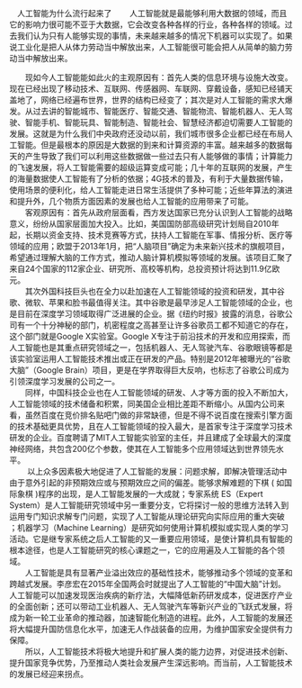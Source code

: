 　人工智能为什么流行起来了
　　人工智能就是最能够利用大数据的领域，而且它的影响力很可能不亚于大数据，它会改变各种各样的行业，各种各样的领域。过去我们认为只有人能够实现的事情，未来越来越多的情况下机器可以实现了。如果说工业化是把人从体力劳动当中解放出来，人工智能很可能会把人从简单的脑力劳动当中解放出来。  

　　现如今人工智能能如此火的主观原因有：首先人类的信息环境与设施大改变。现在已经出现了移动技术、互联网、传感器网、车联网、穿戴设备，感知已经铺天盖地了，网络已经遍布世界，世界的结构已经变了；其次是对人工智能的需求大爆发。从过去讲的智能城市、智能医疗、智能交通、智能物流、智能机器人、无人驾驶、智能手机、智能玩具、智能制造、智能社会、智慧经济都迫切需要人工智能的发展。这就是为什么我们中央政府还没动以前，我们城市很多企业都已经在布局人工智能。但是最根本的原因是大数据的到来和计算资源的丰富。越来越多的数据每天的产生导致了我们可以利用这些数据做一些过去只有人能够做的事情；计算能力的飞速发展，将人工智能需要的超级运算变成可能；几十年的互联网的发展，产生的海量数据使人工智能有了分析的依据；4G技术的普及，有利于大量数据传输，使用场景的便利化，给人工智能走进日常生活提供了多种可能；近些年算法的演进和提升外，几个物质方面因素的发展也给人工智能的应用带来了可能。  
　　客观原因有：首先从政府层面看，西方发达国家已充分认识到人工智能的战略意义，纷纷从国家层面加大投入。比如，美国国防部高级研究计划局自2010年起，长期以资金支持、技术竞赛等方式，扶持人工智能在军事、情报分析、医疗等领域的应用；欧盟于2013年1月，把“人脑项目”确定为未来新兴技术的旗舰项目，希望通过理解大脑的工作方式，推动人脑计算机模拟等领域的发展。该项目汇聚了来自24个国家的112家企业、研究所、高校等机构，总投资预计将达到11.9亿欧元。  
　　其次外国科技巨头也在全力以赴加速在人工智能领域的投资和研发，其中谷歌、微软、苹果和脸书最值得关注。其中谷歌是最早涉足人工智能领域的企业，也是目前在深度学习领域取得广泛进展的企业。据《纽约时报》披露的消息，谷歌公司有一个十分神秘的部门，机密程度之高甚至让许多谷歌员工都不知道它的存在，这个部门就是Google X实验室。Google X专注于前沿技术的开发和应用探索，而人工智能也是其重点研究领域之一，包括机器人、无人驾驶汽车、谷歌眼镜等都是该实验室运用人工智能技术推出或正在研发的产品。特别是2012年被曝光的“谷歌大脑”（Google Brain）项目，更是在学界取得巨大反响，也标志了谷歌公司成为引领深度学习发展的公司之一。  
　　同样，中国科技企业也在人工智能领域的研发、人才等方面的投入不断加大，人工智能领域的技术储备和积累，同美国企业相比差距不断缩小。从国内公司来看，虽然百度在竞价排名贴吧门做的非常缺德，但是不得不说百度在搜索引擎方面的技术基础更具优势，且在人工智能领域的投入最大，是首家专注于深度学习技术研发的企业。百度聘请了MIT人工智能实验室的主任，并且建成了全球最大的深度神经网络，共包含200亿个参数，使其在人工智能多个应用领域达到世界领先水平。  
　　
以上众多因素极大地促进了人工智能的发展：问题求解，即解决管理活动中由于意外引起的非预期效应或与预期效应之间的偏差。能够求解难题的下棋 ( 如国际象棋 )程序的出现，是人工智能发展的一大成就；专家系统 ES（Expert System）是人工智能研究领域中另一重要分支，它将探讨一般的思维方法转入到运用专门知识求解专门问题，实现了人工智能从理论研究向实际应用的重大突破 ；机器学习（Machine Learning）是研究如何使用计算机模拟或实现人类的学习活动。它是继专家系统之后人工智能的又一重要应用领域，是使计算机具有智能的根本途径，也是人工智能研究的核心课题之一，它的应用遍及人工智能的各个领域。  
　　人工智能是具有显著产业溢出效应的基础性技术，能够推动多个领域的变革和跨越式发展。李彦宏在2015年全国两会时就提出了人工智能的“中国大脑”计划。人工智能可以加速发现医治疾病的新疗法，大幅降低新药研发成本，促进医疗产业的全面创新；还可以带动工业机器人、无人驾驶汽车等新兴产业的飞跃式发展，将成为新一轮工业革命的推动器，加速智能化制造的进程。此外，人工智能的发展还将大幅提升国防信息化水平，加速无人作战装备的应用，为维护国家安全提供有力保障。  
 　　所以，人工智能技术将极大地提升和扩展人类的能力边界，对促进技术创新、提升国家竞争优势，乃至推动人类社会发展产生深远影响。而当前，人工智能技术的发展已经迎来拐点。

